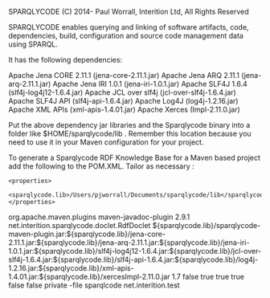 SPARQLYCODE (C) 2014- Paul Worrall, Interition Ltd, All Rights Reserved

SPARQLYCODE enables querying and linking of software artifacts, code, dependencies, build, configuration and source code management data using SPARQL.

It has the following dependencies:

Apache Jena CORE 2.11.1	(jena-core-2.11.1.jar)
Apache Jena ARQ 2.11.1	(jena-arq-2.11.1.jar)
Apache Jena IRI 1.0.1	(jena-iri-1.0.1.jar)
Apache SLF4J 1.6.4		(slf4j-log4j12-1.6.4.jar)
Apache JCL over slf4j	(jcl-over-slf4j-1.6.4.jar)
Apache SLF4J API		(slf4j-api-1.6.4.jar)
Apache Log4J			(log4j-1.2.16.jar)
Apache XML APIs			(xml-apis-1.4.01.jar)
Apache Xerces			(Impl-2.11.0.jar)

Put the above dependency jar libraries and the  Sparqlycode binary into a folder like $HOME/sparqlycode/lib . Remember this location because you need
to use it in your Maven configuration for your project.

To generate a Sparqlycode RDF Knowledge Base for a Maven based project add the following to the POM.XML. Tailor as necessary :

<!-- Add a property to point to the location of the Sparqlycode binary and it's dependencies -->
	<properties>
		<sparqlycode.lib>/Users/pjworrall/Documents/sparqlycode/lib</sparqlycode.lib>
	</properties>

<build>
		<plugins>
		        <!--- Declare a Javadoc plugin - note that his might upset any Javadoc plugin config you already have. Sorry. --->
		        <!-- see the Jvdoc plugin documentation to learn what the configuration means -->
				<plugin>
				<groupId>org.apache.maven.plugins</groupId>
				<artifactId>maven-javadoc-plugin</artifactId>
				<version>2.9.1</version>
				<configuration>
					<doclet>net.interition.sparqlycode.doclet.RdfDoclet</doclet>
					<docletPath>${sparqlycode.lib}/sparqlycode-maven-plugin.jar:${sparqlycode.lib}/jena-core-2.11.1.jar:${sparqlycode.lib}/jena-arq-2.11.1.jar:${sparqlycode.lib}/jena-iri-1.0.1.jar:${sparqlycode.lib}/slf4j-log4j12-1.6.4.jar:${sparqlycode.lib}/jcl-over-slf4j-1.6.4.jar:${sparqlycode.lib}/slf4j-api-1.6.4.jar:${sparqlycode.lib}/log4j-1.2.16.jar:${sparqlycode.lib}/xml-apis-1.4.01.jar:${sparqlycode.lib}/xercesImpl-2.11.0.jar</docletPath>
					<javadocVersion>1.7</javadocVersion>
					<useStandardDocletOptions>false</useStandardDocletOptions>
					<detail>true</detail>
					<failOnError>true</failOnError>
					<debug>true</debug>
					<includeDependencySources>false</includeDependencySources>
					<includeTransitiveDependencySources>false</includeTransitiveDependencySources>
					<show>private</show>
					<!-- Set the nme of the file you want the Sparclycode RDF to be written to -->
					<additionalparam>-file sparqlcode</additionalparam>
					<!-- Specify the packages in your code you want to be processed -->
					<subpackages>net.interition.test</subpackages>
				</configuration>
			</plugin>
		</plugins>
	</build>
	
	